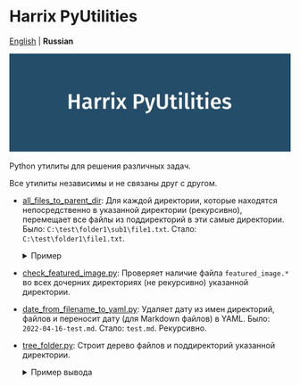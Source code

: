 # Harrix PyUtilities

[English](https://github.com/Harrix/harrix-pyutilities/) | **Russian**

![Harrix PyUtilities](img/featured-image.svg)

Python утилиты для решения различных задач.

Все утилиты независимы и не связаны друг с другом.

- [all_files_to_parent_dir](https://github.com/Harrix/harrix-pyutilities/blob/main/src/all_files_to_parent_dir.py): Для
  каждой директории, которые находятся непосредственно в указанной директории (рекурсивно), перемещает все файлы из поддиректорий в эти самые директории. Было: `C:\test\folder1\sub1\file1.txt`. Стало: `C:\test\folder1\file1.txt`.

    <details>
    <summary>Пример</summary>

  **Было:**

  ```text
  C:\test
  ├─ folder1
  │  ├─ image.jpg
  │  ├─ sub1
  │  │  ├─ file1.txt
  │  │  └─ file2.txt
  │  └─ sub2
  │     ├─ file3.txt
  │     └─ file4.txt
  └─ folder2
    └─ sub3
        ├─ file6.txt
        └─ sub4
          └─ file5.txt
  ```

  **Стало:**

  ```text
  C:\test
  ├─ folder1
  │  ├─ file1.txt
  │  ├─ file2.txt
  │  ├─ file3.txt
  │  ├─ file4.txt
  │  └─ image.jpg
  └─ folder2
    ├─ file5.txt
    └─ file6.txt
  ```

    </details>

- [check_featured_image.py](https://github.com/Harrix/harrix-pyutilities/blob/main/src/check_featured_image.py): Проверяет наличие файла `featured_image.*` во всех дочерних директориях (не рекурсивно) указанной директории.

- [date_from_filename_to_yaml.py](https://github.com/Harrix/harrix-pyutilities/blob/main/src/date_from_filename_to_yaml.py): Удаляет дату из имен директорий, файлов и переносит дату (для Markdown файлов) в YAML. Было: `2022-04-16-test.md`. Стало: `test.md`. Рекурсивно.

- [tree_folder.py](https://github.com/Harrix/harrix-pyutilities/blob/main/src/tree_folder.py): Строит дерево файлов и поддиректорий указанной директории.

  <details>
  <summary>Пример вывода</summary>

  ```text
  ├─ note1
  │  ├─ featured-image.png
  │  └─ note1.md
  └─ note2
     └─ note2.md
  ```

  </details>
